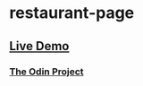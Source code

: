 # restaurant-page
## [Live Demo](https://danielz0102.github.io/restaurant-page/)
### [The Odin Project](https://theodinproject.com/)